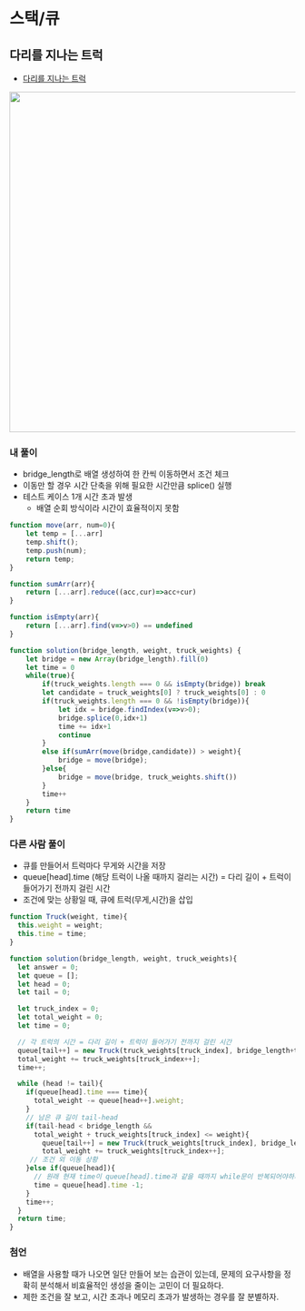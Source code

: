 
# 스택/큐

## 다리를 지나는 트럭
  - [다리를 지나는 트럭](https://programmers.co.kr/learn/courses/30/lessons/42583)

  <img src="https://user-images.githubusercontent.com/62092665/136964595-417f9de4-1b28-4a67-bc80-223f4200100e.png" width="600px">


### 내 풀이
  - bridge_length로 배열 생성하여 한 칸씩 이동하면서 조건 체크
  - 이동만 할 경우 시간 단축을 위해 필요한 시간만큼 splice() 실행
  - 테스트 케이스 1개 시간 초과 발생
    - 배열 순회 방식이라 시간이 효율적이지 못함

```javascript
function move(arr, num=0){
    let temp = [...arr]
    temp.shift();
    temp.push(num);
    return temp;
}

function sumArr(arr){
    return [...arr].reduce((acc,cur)=>acc+cur)
}

function isEmpty(arr){
    return [...arr].find(v=>v>0) == undefined
}

function solution(bridge_length, weight, truck_weights) {
    let bridge = new Array(bridge_length).fill(0)
    let time = 0
    while(true){
        if(truck_weights.length === 0 && isEmpty(bridge)) break
        let candidate = truck_weights[0] ? truck_weights[0] : 0
        if(truck_weights.length === 0 && !isEmpty(bridge)){
            let idx = bridge.findIndex(v=>v>0);
            bridge.splice(0,idx+1)
            time += idx+1
            continue
        }
        else if(sumArr(move(bridge,candidate)) > weight){
            bridge = move(bridge);
        }else{
            bridge = move(bridge, truck_weights.shift())
        }
        time++
    }
    return time
}
```



### 다른 사람 풀이
  - 큐를 만들어서 트럭마다 무게와 시간을 저장
  - queue[head].time (해당 트럭이 나올 때까지 걸리는 시간) = 다리 길이 + 트럭이 들어가기 전까지 걸린 시간
  - 조건에 맞는 상황일 때, 큐에 트럭(무게,시간)을 삽입

```javascript
function Truck(weight, time){
  this.weight = weight;
  this.time = time;
}

function solution(bridge_length, weight, truck_weights){
  let answer = 0;
  let queue = [];
  let head = 0;
  let tail = 0;

  let truck_index = 0;
  let total_weight = 0;
  let time = 0;

  // 각 트럭의 시간 = 다리 길이 + 트럭이 들어가기 전까지 걸린 시간
  queue[tail++] = new Truck(truck_weights[truck_index], bridge_length+time);
  total_weight += truck_weights[truck_index++];
  time++;

  while (head != tail){
    if(queue[head].time === time){
      total_weight -= queue[head++].weight;
    }
    // 남은 큐 길이 tail-head
    if(tail-head < bridge_length &&
      total_weight + truck_weights[truck_index] <= weight){
        queue[tail++] = new Truck(truck_weights[truck_index], bridge_length+time);
        total_weight += truck_weights[truck_index++];
     // 조건 외 이동 상황
    }else if(queue[head]){
      // 원래 현재 time이 queue[head].time과 같을 때까지 while문이 반복되어야하지만, 임의로 해당 시간으로 당겨서 단축하는 방법
      time = queue[head].time -1;
    }
    time++;
  }
  return time;
}
```





### 첨언
  - 배열을 사용할 때가 나오면 일단 만들어 보는 습관이 있는데, 문제의 요구사항을 정확히 분석해서 비효율적인 생성을 줄이는 고민이 더 필요하다.
  - 제한 조건을 잘 보고, 시간 초과나 메모리 초과가 발생하는 경우를 잘 분별하자.